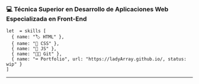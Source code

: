 
### 💻 Técnica Superior en Desarrollo de Aplicaciones Web Especializada en Front-End

```
let  = skills [
  { name: "🏷️ HTML" },
  { name: "🎨 CSS" },
  { name: "🤖 JS" },
  { name: "🐱‍💻 Git" },
  { name: "⌨ Portfolio", url: "https://ladyArray.github.io/, status: wip" }
]
```
----------------------------------------------------------------------------------



